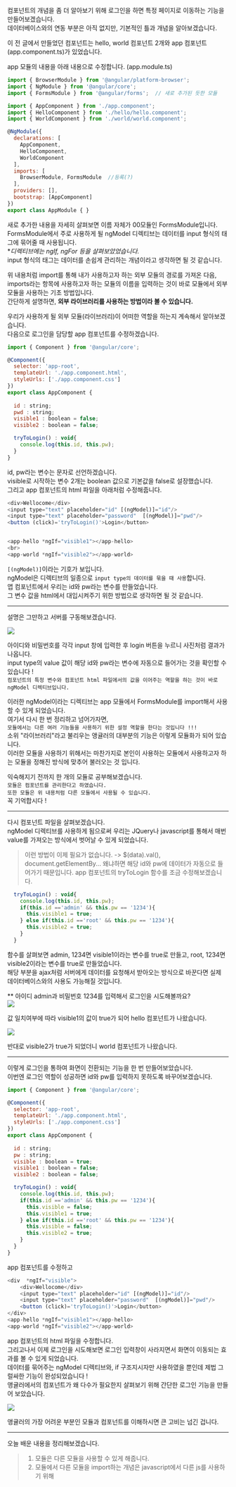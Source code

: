 컴포넌트의 개념을 좀 더 알아보기 위해 로그인을 하면 특정 페이지로 이동하는 기능을 만들어보겠습니다.    
데이터베이스와의 연동 부분은 아직 없지만, 기본적인 틀과 개념을 알아보겠습니다.   

이 전 글에서 만들었던 컴포넌트는 hello, world 컴포넌트 2개와 app 컴포넌트(app.component.ts)가 있었습니다.   

app 모듈의 내용을 아래 내용으로 수정합니다. (app.module.ts)   
```javascript
import { BrowserModule } from '@angular/platform-browser';
import { NgModule } from '@angular/core';
import { FormsModule } from '@angular/forms';  // 새로 추가된 듯한 모듈

import { AppComponent } from './app.component';
import { HelloComponent } from './hello/hello.component';
import { WorldComponent } from './world/world.component';

@NgModule({
  declarations: [
    AppComponent,
    HelloComponent,
    WorldComponent
  ],
  imports: [
    BrowserModule, FormsModule  //등록(?)
  ],
  providers: [],
  bootstrap: [AppComponent]
})
export class AppModule { }
```

새로 추가한 내용을 자세히 살펴보면 이름 자체가 00모듈인 FormsModule입니다.    
FormsModule에서 주로 사용하게 될 ngModel 디렉티브는 데이터를 input 형식의 태그에 묶어줄 때 사용됩니다.    
**디렉티브에는 ngIf, ngFor 등을 살펴보았었습니다.*   
input 형식의 태그는 데이터를 손쉽게 관리하는 개념이라고 생각하면 될 것 같습니다.    

위 내용처럼 import를 통해 내가 사용하고자 하는 외부 모듈의 경로를 가져온 다음, imports라는 항목에 사용하고자 하는 모듈의 이름을 입력하는 것이 바로 모듈에서 외부 모듈을 사용하는 기초 방법입니다.   
간단하게 설명하면, **외부 라이브러리를 사용하는 방법이라 볼 수 있습니다.**   

우리가 사용하게 될 외부 모듈(라이브러리)이 어떠한 역할을 하는지 계속해서 알아보겠습니다.    
다음으로 로그인을 담당할 app 컴포넌트를 수정하겠습니다.   

```javascript
import { Component } from '@angular/core';

@Component({
  selector: 'app-root',
  templateUrl: './app.component.html',
  styleUrls: ['./app.component.css']
})
export class AppComponent {
  
  id : string;
  pwd : string;  
  visible1 : boolean = false;
  visible2 : boolean = false;

  tryToLogin() : void{
    console.log(this.id, this.pw);
  }
}
```
id, pw라는 변수는 문자로 선언하겠습니다.   
visible로 시작하는 변수 2개는 boolean 값으로 기본값을 false로 설장했습니다.    
그리고 app 컴포넌트의 html 파일을 아래처럼 수정해줍니다.    

```javascript
<div>Wellocome</div>
<input type="text" placeholder="id" [(ngModel)]="id"/>
<input type="text" placeholder="password"  [(ngModel)]="pwd"/>
<button (click)='tryToLogin()'>Login</button>


<app-hello *ngIf="visible1"></app-hello>
<br>
<app-world *ngIf="visible2"></app-world>
```
    
`[(ngModel)]`이라는 기호가 보입니다.   
ngModel은 디렉티브의 일종으로 `input type의 데이터를 묶을 때 사용`합니다.    
앱 컴포넌트에서 우리는 id와 pw라는 변수를 만들었습니다.    
그 변수 값을 html에서 대입시켜주기 위한 방법으로 생각하면 될 것 같습니다.   

***

설명은 그만하고 서버를 구동해보겠습니다.   

![](https://img1.daumcdn.net/thumb/R1280x0/?scode=mtistory2&fname=https%3A%2F%2Fblog.kakaocdn.net%2Fdn%2FpigYz%2FbtqEIUGlSv7%2FdihWG42rvYcAv8FtVhrKp1%2Fimg.png)    


아이디와 비밀번호를 각각 input 창에 입력한 후 login 버튼을 누르니 사진처럼 결과가 나옵니다.    
input type의 value 값이 해당 id와 pw라는 변수에 자동으로 들어가는 것을 확인할 수 있습니다 !   
`컴포넌트의 특정 변수와 컴포넌트 html 파일에서의 값을 이어주는 역할을 하는 것이 바로 ngModel 디렉티브입니다.`    


이러한 ngModel이라는 디렉티브는 app 모듈에서 FormsModule를 import해서 사용할 수 있게 되었습니다.    
여기서 다시 한 번 정리하고 넘어가자면,   
`모듈에서는 다른 여러 기능들을 사용하기 위한 설정 역할을 한다는 것입니다 !!!`   
소위 "라이브러리"라고 불리우는 앵귤러의 대부분의 기능은 이렇게 모듈화가 되어 있습니다.    
이러한 모듈을 사용하기 위해서는 마찬가지로 본인이 사용하는 모듈에서 사용하고자 하는 모듈을 정해진 방식에 맞추어 불러오는 것 입니다.   
    
    
익숙해지기 전까지 한 개의 모듈로 공부해보겠습니다.    
`모듈은 컴포넌트를 관리한다고 하였습니다.`   
`또한 모듈은 위 내용처럼 다른 모듈에서 사용될 수 있습니다.`   
꼭 기억합시다 !   

***

다시 컴포넌트 파일을 살펴보겠습니다.   
ngModel 디렉티브를 사용하게 됨으로써 우리는 JQuery나 javascript를 통해서 매번 value를 가져오는 방식에서 벗어날 수 있게 되었습니다.   
> 이런 방법이 이제 필요가 없습니다. -> $(data).val(), document.getElementBy...
왜냐하면  해당 id와 pw에 데이터가 자동으로 들어가기 때문입니다.
app 컴포넌트의 tryToLogin 함수를 조금 수정해보겠습니다.

```javascript
  tryToLogin() : void{
    console.log(this.id, this.pw);
    if(this.id =='admin' && this.pw == '1234'){
      this.visible1 = true;
    } else if(this.id =='root' && this.pw == '1234'){
      this.visible2 = true;
    }     
  }
```
함수를 살펴보면 admin, 1234면 visible1이라는 변수를 true로 만들고, root, 1234면 visible2이라는 변수를 true로 만들었습니다.    
해당 부분을 ajax처럼 서버에게 데이터를 요청해서 받아오는 방식으로 바꾼다면 실제 데이터베이스와의 사용도 가능해질 것입니다.    

**
아이디 admin과 비밀번호 1234를 입력해서 로그인을 시도해볼까요?   
![](https://img1.daumcdn.net/thumb/R1280x0/?scode=mtistory2&fname=https%3A%2F%2Fblog.kakaocdn.net%2Fdn%2Fq6eel%2FbtqEGTPC6a3%2FSMm1pchNUkRJ6YD0w3OKlK%2Fimg.png)   

값 일치여부에 따라 visible1의 값이 true가 되어 hello 컴포넌트가 나왔습니다.   

![](https://img1.daumcdn.net/thumb/R1280x0/?scode=mtistory2&fname=https%3A%2F%2Fblog.kakaocdn.net%2Fdn%2FbiW5O0%2FbtqEHN2eBMp%2F0fHZUdEtz7rVoZZXCX0hJK%2Fimg.png)    
    
반대로 visible2가 true가 되었더니 world 컴포넌트가 나왔습니다.    

***

이렇게 로그인을 통하여 화면이 전환되는 기능을 한 번 만들어보았습니다.   
이번엔 로그인 역할이 성공하면 id와 pw를 입력하지 못하도록 바꾸어보겠습니다.     
    
```javascript
import { Component } from '@angular/core';

@Component({
  selector: 'app-root',
  templateUrl: './app.component.html',
  styleUrls: ['./app.component.css']
})
export class AppComponent {
  
  id : string;
  pw : string;  
  visible : boolean = true;
  visible1 : boolean = false;
  visible2 : boolean = false;

  tryToLogin() : void{
    console.log(this.id, this.pw);
    if(this.id =='admin' && this.pw == '1234'){
      this.visible = false;
      this.visible1 = true;
    } else if(this.id =='root' && this.pw == '1234'){
      this.visible = false;
      this.visible2 = true;
    }     
  }
}
```
app 컴포넌트를 수정하고   

```javascript
<div  *ngIf="visible">
    <div>Wellocome</div>
    <input type="text" placeholder="id" [(ngModel)]="id"/>
    <input type="text" placeholder="password"  [(ngModel)]="pwd"/>
    <button (click)='tryToLogin()'>Login</button>
</div>
<app-hello *ngIf="visible1"></app-hello>
<app-world *ngIf="visible2"></app-world>
```
app 컴포넌트의 html 파일을 수정합니다.   
그리고나서 이제 로그인을 시도해보면 로그인 입력창이 사라지면서 화면이 이동되는 효과를 볼 수 있게 되었습니다.    
데이터를 묶어주는 ngModel 디렉티브와, if 구조지시자만 사용하였을 뿐인데 제법 그럴싸한 기능이 완성되었습니다 !   
앵귤러에서의 컴포넌트가 왜 다수가 필요한지 살펴보기 위해 간단한 로그인 기능을 만들어 보았습니다.    

![](https://blog.kakaocdn.net/dn/cQqQPh/btqEGgYOrPB/0hgCa0ho401P9T1a8DCAK1/img.gif)   

앵귤러의 가장 어려운 부분인 모듈과 컴포넌트를 이해하시면 큰 고비는 넘긴 겁니다.   

***

오늘 배운 내용을 정리해보겠습니다.   
> 1. 모듈은 다른 모듈을 사용할 수 있게 해줍니다.
> 2. 모듈에서 다른 모듈을 import하는 개념은 javascript에서 다른 js를 사용하기 위해 <script src='대상'>과 동일한 역할입니다.
> 3. 이를 통해 알 수 있는 것은 모듈은 소위 말하는 '외부라이브러리'를 사용하기 위한 설정의 장소입니다.
> 4. ngModel이라는 디렉티브(지시자)는 컴포넌트의 변수에 데이터를 넣어줄 때 사용됩니다.
> 5. 마찬가지로 컴포넌트의 변수값이 변하게 되면 ngModel 디렉티브에 묶인 데이터도 변하게 됩니다.
> 6. if 디렉티브는 논리값에 의해서 해당 html 엘리먼트를 보이거나 가리는 역할을 합니다.

가장 먼저 실행되는 모듈에서 가장 먼저 사용되는 컴포넌트는 대부분 중간다리 역할을 합니다.   
여기서는 app 모듈, app 컴포넌트가 해당됩니다.   
하지만 우리는 여기서 id 입력창, password 입력창, 로그인 버튼 등을 만들어 주었습니다.   
다음 시간에는 이러한 부분을 조금 분리해보도록 하겠습니다.  































